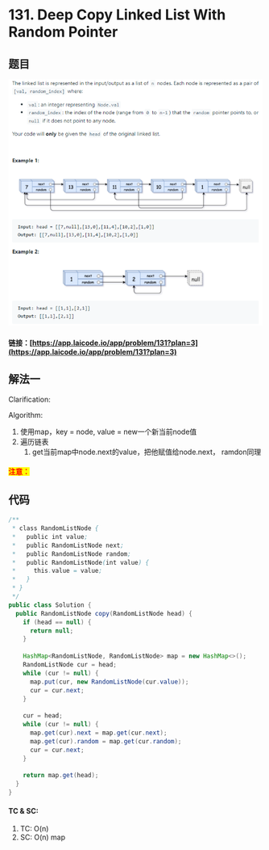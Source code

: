 # 131. Deep Copy Linked List With Random Pointer

## 题目

![](<../../.gitbook/assets/image (90) (1).png>)

#### 链接：[https://app.laicode.io/app/problem/131?plan=3](https://app.laicode.io/app/problem/131?plan=3)

## 解法一

Clarification:&#x20;

Algorithm:&#x20;

1. 使用map，key = node, value = new一个新当前node值
2. 遍历链表
   1. get当前map中node.next的value，把他赋值给node.next， ramdon同理

#### <mark style="color:red;">注意：</mark>

## 代码

```java
/**
 * class RandomListNode {
 *   public int value;
 *   public RandomListNode next;
 *   public RandomListNode random;
 *   public RandomListNode(int value) {
 *     this.value = value;
 *   }
 * }
 */
public class Solution {
  public RandomListNode copy(RandomListNode head) {
    if (head == null) {
      return null;
    }

    HashMap<RandomListNode, RandomListNode> map = new HashMap<>();
    RandomListNode cur = head;
    while (cur != null) {
      map.put(cur, new RandomListNode(cur.value));
      cur = cur.next;
    }

    cur = head;
    while (cur != null) {
      map.get(cur).next = map.get(cur.next);
      map.get(cur).random = map.get(cur.random);
      cur = cur.next;
    }

    return map.get(head);
  }
}
```

#### TC & SC:&#x20;

1. TC: O(n)
2. SC: O(n) map
